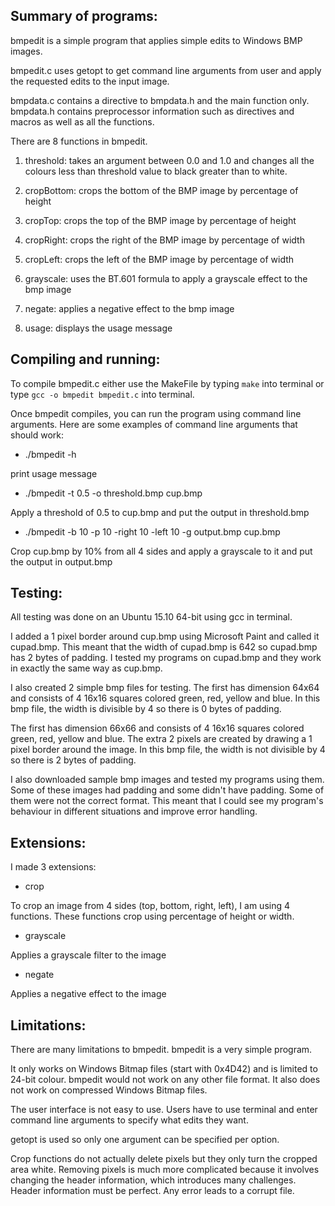 ## Summary of programs:

bmpedit is a simple program that applies simple edits to Windows BMP images.

bmpedit.c uses getopt to get command line arguments from user and apply the requested edits to the input image.

bmpdata.c contains a directive to bmpdata.h and the main function only.
bmpdata.h contains preprocessor information such as directives and macros as well as all the functions.

There are 8 functions in bmpedit.

1. threshold: takes an argument between 0.0 and 1.0 and changes all the colours less than threshold value to black greater than to white.

2. cropBottom: crops the bottom of the BMP image by percentage of height

3. cropTop: crops the top of the BMP image by percentage of height

4. cropRight: crops the right of the BMP image by percentage of width

5. cropLeft: crops the left of the BMP image by percentage of width

6. grayscale: uses the BT.601 formula to apply a grayscale effect to the bmp image

7. negate: applies a negative effect to the bmp image

8. usage: displays the usage message

## Compiling and running:

To compile bmpedit.c either use the MakeFile by typing `make` into terminal or
type `gcc -o bmpedit bmpedit.c` into terminal.

Once bmpedit compiles, you can run the program using command line arguments.
Here are some examples of command line arguments that should work:

* ./bmpedit -h

print usage message

* ./bmpedit -t 0.5 -o threshold.bmp cup.bmp

Apply a threshold of 0.5 to cup.bmp and put the output in threshold.bmp

* ./bmpedit -b 10 -p 10 -right 10 -left 10 -g output.bmp cup.bmp

Crop cup.bmp by 10% from all 4 sides and apply a grayscale to it and put the output in output.bmp

## Testing:

All testing was done on an Ubuntu 15.10 64-bit using gcc in terminal.

I added a 1 pixel border around cup.bmp using Microsoft Paint and called it cupad.bmp.
This meant that the width of cupad.bmp is 642 so cupad.bmp has 2 bytes of padding.
I tested my programs on cupad.bmp and they work in exactly the same way as cup.bmp.

I also created 2 simple bmp files for testing.
The first has dimension 64x64 and consists of 4 16x16 squares colored green, red, yellow and blue.
In this bmp file, the width is divisible by 4 so there is 0 bytes of padding.

The first has dimension 66x66 and consists of 4 16x16 squares colored green, red, yellow and blue.
The extra 2 pixels are created by drawing a 1 pixel border around the image.
In this bmp file, the width is not divisible by 4 so there is 2 bytes of padding.

I also downloaded sample bmp images and tested my programs using them.
Some of these images had padding and some didn't have padding. Some of them were not the correct format.
This meant that I could see my program's behaviour in different situations and improve error handling.

## Extensions:

I made 3 extensions:

* crop

To crop an image from 4 sides (top, bottom, right, left), I am using 4 functions.
These functions crop using percentage of height or width.

* grayscale

Applies a grayscale filter to the image

* negate

Applies a negative effect to the image

## Limitations:

There are many limitations to bmpedit.
bmpedit is a very simple program.

It only works on Windows Bitmap files (start with 0x4D42) and is limited to 24-bit colour.
bmpedit would not work on any other file format.
It also does not work on compressed Windows Bitmap files.

The user interface is not easy to use. Users have to use terminal and enter command line arguments to specify what edits they want.

getopt is used so only one argument can be specified per option.

Crop functions do not actually delete pixels but they only turn the cropped area white.
Removing pixels is much more complicated because it involves changing the header information, which introduces many challenges.
Header information must be perfect. Any error leads to a corrupt file.
